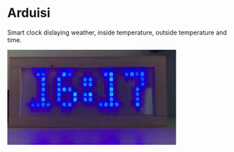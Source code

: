 # Arduisi
Smart clock dislaying weather, inside temperature, outside temperature and time.

![clock](picture/clock.gif)